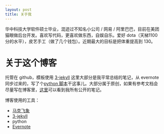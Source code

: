 ```yaml
---
layout: post
title: 关于我
---
```


华中科技大学软件硕士毕业，混迹过不知名小公司 / 网易 / 阿里巴巴，目前在美团猫眼做后台开发。喜欢写代码，更喜欢做东西，自娱自乐。爱好 dota（天梯1100分的水平），皮艺手工（做了几个钱包）。近期最大的目标是把体重提高到 130。

# 关于这个博客

托管在 github，模板使用 [3-jekyll](https://github.com/P233/3-Jekyll)
这里大部分是我平常总结的笔记，从 evernote 同步过来的，写了个[python 脚本](https://github.com/novoland/blog/blob/master/evernote-sync/main.py)干这事儿。大部分属于原创，如果有参考文档会尽量写在博客里，[这里](https://github.com/novoland/blog/blob/master/evernote-sync/settings.py)可以看到我所有公开的笔记。

博客使用的工具：

* [马克飞象](http://maxiang.info)
* [3-jekyll](https://github.com/P233/3-Jekyll)
* python
* [Evernote](http://evernote.com)